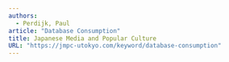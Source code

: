 ```yaml
---
authors:
  - Perdijk, Paul 
article: "Database Consumption"
title: Japanese Media and Popular Culture
URL: "https://jmpc-utokyo.com/keyword/database-consumption"
---
```

